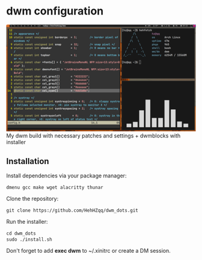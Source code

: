 # dwm configuration
![](img.png)
My dwm build with necessary patches and settings + dwmblocks with installer

## Installation
Install dependencies via your package manager:

    dmenu gcc make wget alacritty thunar
Clone the repository:

    git clone https://github.com/HehHZqq/dwm_dots.git
   Run the installer:
   

    cd dwm_dots
    sudo ./install.sh
Don't forget to add **exec dwm** to ~/.xinitrc or create a DM session.
